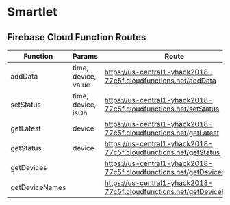 # Smartlet


## Firebase Cloud Function Routes

| Function       | Params              | Route                                                                 |
|----------------|---------------------|-----------------------------------------------------------------------|
| addData        | time, device, value | https://us-central1-yhack2018-77c5f.cloudfunctions.net/addData        |
| setStatus      | time, device, isOn  | https://us-central1-yhack2018-77c5f.cloudfunctions.net/setStatus      |
| getLatest      | device              | https://us-central1-yhack2018-77c5f.cloudfunctions.net/getLatest      |
| getStatus      | device              | https://us-central1-yhack2018-77c5f.cloudfunctions.net/getStatus      |
| getDevices     |                     | https://us-central1-yhack2018-77c5f.cloudfunctions.net/getDevices     |
| getDeviceNames |                     | https://us-central1-yhack2018-77c5f.cloudfunctions.net/getDeviceNames |
